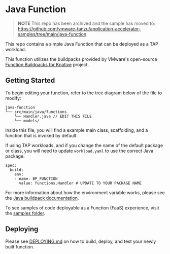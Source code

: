 # Java Function

> **NOTE** This repo has been archived and the sample has moved to:  
> https://github.com/vmware-tanzu/application-accelerator-samples/tree/main/java-function

This repo contains a simple Java Function that can be deployed as a TAP workload.

This function utilizes the buildpacks provided by VMware's open-source [Function Buildpacks for Knative](https://github.com/vmware-tanzu/function-buildpacks-for-knative) project.

## Getting Started

To begin editing your function, refer to the tree diagram below of the file to modify:

```
java-function
└── src/main/java/functions
    └── Handler.java // EDIT THIS FILE
    └── models/
```

Inside this file, you will find a example main class, scaffolding, and a function that is invoked by default. 

If using TAP workloads, and if you change the name of the default package or class, you will need to update `workload.yaml` to use the correct Java package:

```
spec:
  build:
    env:
    - name: BP_FUNCTION
      value: functions.Handler # UPDATE TO YOUR PACKAGE NAME
``` 

For more information about how the environment variable works, please see the [Java buildpack documentation](https://github.com/vmware-tanzu/function-buildpacks-for-knative/tree/main/buildpacks/java).

To see samples of code deployable as a Function (FaaS) experience, visit the [samples folder](https://github.com/vmware-tanzu/function-buildpacks-for-knative/tree/main/samples/java).

## Deploying

Please see [DEPLOYING.md](DEPLOYING.md) on how to build, deploy, and test your newly built function.
